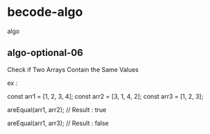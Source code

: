 # becode-algo
algo

## algo-optional-06

Check if Two Arrays Contain the Same Values

ex :

const arr1 = [1, 2, 3, 4];
const arr2 = [3, 1, 4, 2];
const arr3 = [1, 2, 3];

areEqual(arr1, arr2);
// Result : true

areEqual(arr1, arr3);
// Result : false
